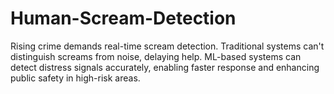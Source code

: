# Human-Scream-Detection
Rising crime demands real-time scream detection. Traditional systems can't distinguish screams from noise, delaying help. ML-based systems can detect distress signals accurately, enabling faster response and enhancing public safety in high-risk areas.
